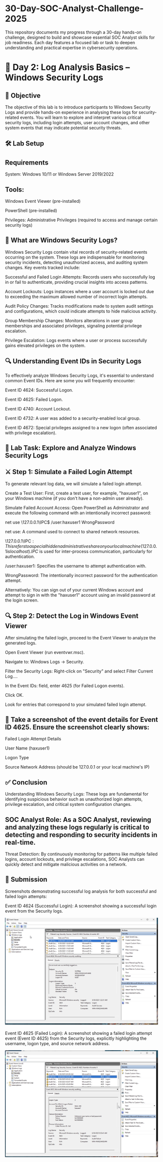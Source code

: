 # 30-Day-SOC-Analyst-Challenge-2025
This repository documents my progress through a 30-day hands-on challenge, designed to build and showcase essential SOC Analyst skills for job readiness. Each day features a focused lab or task to deepen understanding and practical expertise in cybersecurity operations.

# 🚀 Day 2: Log Analysis Basics – Windows Security Logs

## 🎯 Objective

The objective of this lab is to introduce participants to Windows Security Logs and provide hands-on experience in analysing these logs for security-related events. You will learn to explore and interpret various critical security logs, including login attempts, user account changes, and other system events that may indicate potential security threats.

## 🛠️ Lab Setup

## Requirements

System: Windows 10/11 or Windows Server 2019/2022

## Tools:

Windows Event Viewer (pre-installed)

PowerShell (pre-installed)

Privileges: Administrative Privileges (required to access and manage certain security logs)

## 🧠 What are Windows Security Logs?

Windows Security Logs contain vital records of security-related events occurring on the system. These logs are indispensable for monitoring security incidents, detecting unauthorized access, and auditing system changes. Key events tracked include:

Successful and Failed Login Attempts: Records users who successfully log in or fail to authenticate, providing crucial insights into access patterns.

Account Lockouts: Logs instances where a user account is locked out due to exceeding the maximum allowed number of incorrect login attempts.

Audit Policy Changes: Tracks modifications made to system audit settings and configurations, which could indicate attempts to hide malicious activity.

Group Membership Changes: Monitors alterations in user group memberships and associated privileges, signaling potential privilege escalation.

Privilege Escalation: Logs events where a user or process successfully gains elevated privileges on the system.

## 🔍 Understanding Event IDs in Security Logs

To effectively analyze Windows Security Logs, it's essential to understand common Event IDs. Here are some you will frequently encounter:

Event ID 4624: Successful Logon.

Event ID 4625: Failed Logon.

Event ID 4740: Account Lockout.

Event ID 4732: A user was added to a security-enabled local group.

Event ID 4672: Special privileges assigned to a new logon (often associated with privilege escalation).

## 🧪 Lab Task: Explore and Analyze Windows Security Logs

## ⚔️ Step 1: Simulate a Failed Login Attempt

To generate relevant log data, we will simulate a failed login attempt.

Create a Test User: First, create a test user, for example, "haxuser1", on your Windows machine (if you don't have a non-admin user already).

Simulate Failed Account Access: Open PowerShell as Administrator and execute the following command with an intentionally incorrect password:

net use \\127.0.0.1\IPC$ /user:haxuser1 WrongPassword

net use: A command used to connect to shared network resources.

\\127.0.0.1\IPC$: This refers to a special hidden administrative share on your local machine (127.0.0.1 is localhost). IPC$ is used for inter-process communication, particularly for authentication.

/user:haxuser1: Specifies the username to attempt authentication with.

WrongPassword: The intentionally incorrect password for the authentication attempt.

Alternatively: You can sign out of your current Windows account and attempt to sign in with the "haxuser1" account using an invalid password at the login screen.

## 🔍 Step 2: Detect the Log in Windows Event Viewer

After simulating the failed login, proceed to the Event Viewer to analyze the generated logs.

Open Event Viewer (run eventvwr.msc).

Navigate to: Windows Logs → Security.

Filter the Security Logs: Right-click on "Security" and select Filter Current Log....

In the Event IDs: field, enter 4625 (for Failed Logon events).

Click OK.

Look for entries that correspond to your simulated failed login attempt.



## 📸 Take a screenshot of the event details for Event ID 4625. Ensure the screenshot clearly shows:

Failed Login Attempt Details

User Name (haxuser1)

Logon Type

Source Network Address (should be 127.0.0.1 or your local machine's IP)

## ✅ Conclusion

Understanding Windows Security Logs: These logs are fundamental for identifying suspicious behavior such as unauthorized login attempts, privilege escalation, and critical system configuration changes.

## SOC Analyst Role: As a SOC Analyst, reviewing and analyzing these logs regularly is critical to detecting and responding to security incidents in real-time.

Threat Detection: By continuously monitoring for patterns like multiple failed logins, account lockouts, and privilege escalations, SOC Analysts can quickly detect and mitigate malicious activities on a network.


## 📸 Submission

Screenshots demonstrating successful log analysis for both successful and failed login attempts:

Event ID 4624 (Successful Login): A screenshot showing a successful login event from the Security logs.

![image alt](https://github.com/sachinpatil-soc/30-Day-SOC-Analyst-Challenge-2025/blob/e74d7e17ca4fb65d6fca37346c0d2cba58a14fcd/windows-securty-logs-4624.JPEG)



Event ID 4625 (Failed Login): A screenshot showing a failed login attempt event (Event ID 4625) from the Security logs, explicitly highlighting the username, logon type, and source network address. 

![image alt](https://github.com/sachinpatil-soc/30-Day-SOC-Analyst-Challenge-2025/blob/main/windows-securty-logs-4625.JPEG?raw=true)
